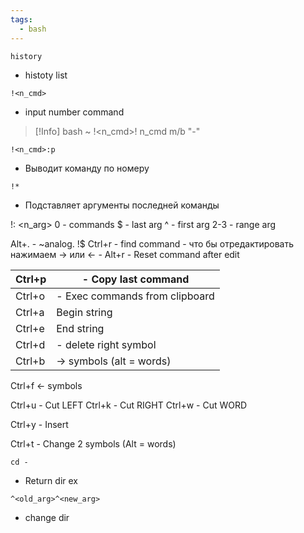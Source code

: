 ```yaml
---
tags:
  - bash
---
```



```
history
```
- histoty list
```
!<n_cmd>
```
 - input number command 
> [!Info]
> bash ~ !<n_cmd>!
> n_cmd m/b "-"

```
!<n_cmd>:p
```
- Выводит команду по номеру 
 
```
!*
```
- Подставляет аргументы последней команды


!:  <n_arg>
     0      	- commands
     $      	- last arg 
     ^      	- first arg 
	 2-3    	- range arg


Alt+.   		- ~analog. !$
Ctrl+r  		- find command 
        		- что бы отредактировать нажимаем -> или <- 
        		- Alt+r - Reset command after edit                 

| Ctrl+p | - Copy last command            |
| ------ | ------------------------------ |
| Ctrl+o | - Exec commands from clipboard |
| Ctrl+a | Begin string                   |
| Ctrl+e | End string                     |
| Ctrl+d | - delete right symbol          |
| Ctrl+b | -> symbols (alt = words)       |
Ctrl+f			<- symbols  

Ctrl+u			- Cut LEFT 
Ctrl+k			- Cut RIGHT
Ctrl+w 			- Cut WORD 

Ctrl+y   		- Insert  	

Ctrl+t			- Change 2 symbols (Alt = words)

```
cd -			
```
- Return dir ex 

```
^<old_arg>^<new_arg>
```
- change dir

